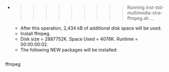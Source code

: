 * >>>>>>>>> Running inst-std-multimedia-xtra-ffmpeg.sh ...
  * After this operation, 2,434 kB of additional disk space will be used.
  * Install ffmpeg.
  * Disk size = 2887752K. Space Used = 4076K. Runtime = 00:00:00:02.
  * The following NEW packages will be installed:
  ```bash
ffmpeg
  ```
